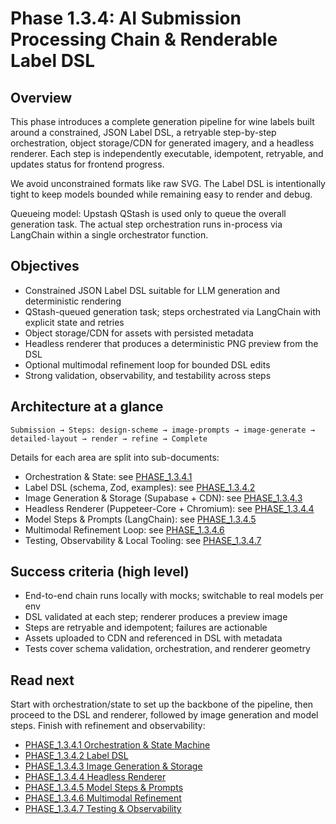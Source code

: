 # Phase 1.3.4: AI Submission Processing Chain & Renderable Label DSL

## Overview

This phase introduces a complete generation pipeline for wine labels built around a constrained, JSON Label DSL, a
retryable step-by-step orchestration, object storage/CDN for generated imagery, and a headless renderer. Each step is
independently executable, idempotent, retryable, and updates status for frontend progress.

We avoid unconstrained formats like raw SVG. The Label DSL is intentionally tight to keep models bounded while remaining
easy to render and debug.

Queueing model: Upstash QStash is used only to queue the overall generation task. The actual step orchestration runs
in-process via LangChain within a single orchestrator function.

## Objectives

- Constrained JSON Label DSL suitable for LLM generation and deterministic rendering
- QStash-queued generation task; steps orchestrated via LangChain with explicit state and retries
- Object storage/CDN for assets with persisted metadata
- Headless renderer that produces a deterministic PNG preview from the DSL
- Optional multimodal refinement loop for bounded DSL edits
- Strong validation, observability, and testability across steps

## Architecture at a glance

```text
Submission → Steps: design-scheme → image-prompts → image-generate → detailed-layout → render → refine → Complete
```

Details for each area are split into sub-documents:

- Orchestration & State: see [PHASE_1.3.4.1](./PHASE_1.3.4.1.md)
- Label DSL (schema, Zod, examples): see [PHASE_1.3.4.2](./PHASE_1.3.4.2.md)
- Image Generation & Storage (Supabase + CDN): see [PHASE_1.3.4.3](./PHASE_1.3.4.3.md)
- Headless Renderer (Puppeteer-Core + Chromium): see [PHASE_1.3.4.4](./PHASE_1.3.4.4.md)
- Model Steps & Prompts (LangChain): see [PHASE_1.3.4.5](./PHASE_1.3.4.5.md)
- Multimodal Refinement Loop: see [PHASE_1.3.4.6](./PHASE_1.3.4.6.md)
- Testing, Observability & Local Tooling: see [PHASE_1.3.4.7](./PHASE_1.3.4.7.md)

## Success criteria (high level)

- End-to-end chain runs locally with mocks; switchable to real models per env
- DSL validated at each step; renderer produces a preview image
- Steps are retryable and idempotent; failures are actionable
- Assets uploaded to CDN and referenced in DSL with metadata
- Tests cover schema validation, orchestration, and renderer geometry

## Read next

Start with orchestration/state to set up the backbone of the pipeline, then proceed to the DSL and renderer, followed by
image generation and model steps. Finish with refinement and observability:

- [PHASE_1.3.4.1 Orchestration & State Machine](./PHASE_1.3.4.1.md)
- [PHASE_1.3.4.2 Label DSL](./PHASE_1.3.4.2.md)
- [PHASE_1.3.4.3 Image Generation & Storage](./PHASE_1.3.4.3.md)
- [PHASE_1.3.4.4 Headless Renderer](./PHASE_1.3.4.4.md)
- [PHASE_1.3.4.5 Model Steps & Prompts](./PHASE_1.3.4.5.md)
- [PHASE_1.3.4.6 Multimodal Refinement](./PHASE_1.3.4.6.md)
- [PHASE_1.3.4.7 Testing & Observability](./PHASE_1.3.4.7.md)
